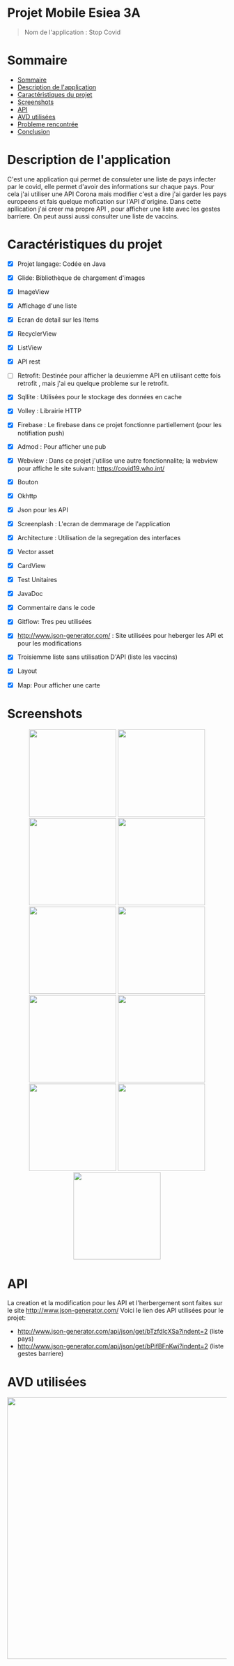 # Projet Mobile Esiea 3A

> Nom de l'application : Stop Covid

Sommaire
=================

<!--ts-->
   * [Sommaire](#Sommaire)
   * [Description de l'application](#Description-de-l'application)
   * [Caractéristiques du projet](#caractéristiques-du-projet)
   * [Screenshots](#Screenshots)
   * [API](#API)
   * [AVD utilisées](#AVD-utilisées)
   * [Probleme rencontrée](#Probleme-rencontrée)
   * [Conclusion](#Conclusion)
 <!--te-->
  
     

Description de l'application
=================================
C'est une application qui permet de consuleter une liste de pays infecter par le covid, elle permet d'avoir des informations sur chaque pays.
Pour cela j'ai utiliser une API Corona mais modifier c'est a dire j'ai garder les pays europeens et fais quelque mofication sur l'API d'origine. Dans cette apllication j'ai creer ma propre API , pour afficher une liste avec les gestes barriere. On peut aussi aussi consulter une liste de vaccins.  

Caractéristiques du projet 
============================

- [x] Projet langage: Codée en Java
- [x] Glide: Bibliothèque de chargement d'images
- [x] ImageView
- [x] Affichage d'une liste 
- [x] Ecran de detail sur les Items
- [x] RecyclerView
- [x] ListView
- [x] API rest 
- [ ] Retrofit: Destinée pour afficher la deuxiemme API en utilisant cette fois retrofit , mais j'ai eu quelque probleme sur le retrofit. 
- [x] Sqllite : Utilisées pour le stockage des données en cache
- [x] Volley : Librairie HTTP
- [x] Firebase : Le firebase dans ce projet fonctionne partiellement (pour les notifiation push)
- [x] Admod : Pour afficher une pub
- [x] Webview : Dans ce projet j'utilise une autre fonctionnalite; la webview pour affiche le site suivant: https://covid19.who.int/ 
- [x] Bouton
- [x] Okhttp
- [x] Json pour les API
- [X] Screenplash : L'ecran de demmarage de l'application
- [X] Architecture : Utilisation de la segregation des interfaces
- [X] Vector asset
- [X] CardView
- [X] Test Unitaires
- [X] JavaDoc
- [X] Commentaire dans le code
- [X] Gitflow: Tres peu utilisées
- [x] http://www.json-generator.com/ : Site utilisées pour heberger les API et pour les modifications
- [x] Troisiemme liste sans utilisation D'API (liste les vaccins)
- [x] Layout
- [X] Map: Pour afficher une carte 


Screenshots
=============


<p align="middle">
  <img width="200" src="https://github.com/srikanthsc/srikanthsc/blob/master/Screenshot/screenshot%201.PNG">
  <img width="200" src="https://github.com/srikanthsc/srikanthsc/blob/master/Screenshot/screenshot%203.PNG">
  <img width="200" src="https://github.com/srikanthsc/srikanthsc/blob/master/Screenshot/screenshot%204.PNG">
  <img width="200" src="https://github.com/srikanthsc/srikanthsc/blob/master/Screenshot/screenshot%205.PNG">
  <img width="200" src="https://github.com/srikanthsc/srikanthsc/blob/master/Screenshot/screenshot%206.PNG">
  <img width="200" src="https://github.com/srikanthsc/srikanthsc/blob/master/Screenshot/screenshot%207.PNG">
  <img width="200" src="https://github.com/srikanthsc/srikanthsc/blob/master/Screenshot/screenshot%208.PNG">
  <img width="200" src="https://github.com/srikanthsc/srikanthsc/blob/master/Screenshot/screenshot%209.PNG">
  <img width="200" src="https://github.com/srikanthsc/srikanthsc/blob/master/Screenshot/screenshot%2010.PNG">
  <img width="200" src="https://github.com/srikanthsc/srikanthsc/blob/master/Screenshot/screenshot%2011.PNG">
  <img width="200" src="https://github.com/srikanthsc/srikanthsc/blob/master/Screenshot/webview.PNG">
</p>


API
=============

La creation et la modification pour les API et l'herbergement sont faites sur le site http://www.json-generator.com/
Voici le lien des API utilisées pour le projet:
- http://www.json-generator.com/api/json/get/bTzfdlcXSa?indent=2  (liste pays)
- http://www.json-generator.com/api/json/get/bPifBFnKwi?indent=2  (liste gestes barriere) 



AVD utilisées
===============
  <p align="middle">
  <img width="600" src="https://github.com/srikanthsc/srikanthsc/blob/master/Screenshot/screenshot%202.PNG">
  </p>

